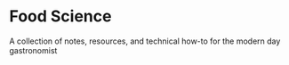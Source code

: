 # Food Science
A collection of notes, resources, and technical how-to for the modern day gastronomist
